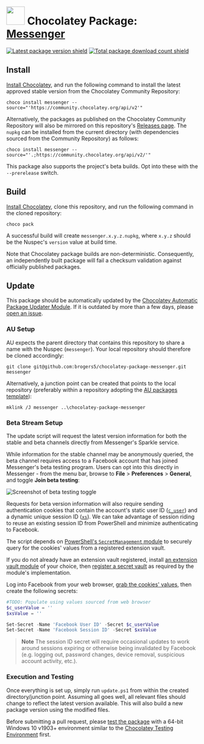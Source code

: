 ﻿# <img src="https://cdn.jsdelivr.net/gh/brogers5/chocolatey-package-messenger@11eade7e5c9cf02a523fc1a90c744a146ba806b7/messenger.png" width="48" height="48"/> Chocolatey Package: [Messenger](https://community.chocolatey.org/packages/messenger)

[![Latest package version shield](https://img.shields.io/chocolatey/v/messenger.svg?include_prereleases)](https://community.chocolatey.org/packages/messenger)
[![Total package download count shield](https://img.shields.io/chocolatey/dt/messenger.svg)](https://community.chocolatey.org/packages/messenger)

## Install

[Install Chocolatey](https://chocolatey.org/install), and run the following command to install the latest approved stable version from the Chocolatey Community Repository:

```shell
choco install messenger --source="'https://community.chocolatey.org/api/v2'"
```

Alternatively, the packages as published on the Chocolatey Community Repository will also be mirrored on this repository's [Releases page](https://github.com/brogers5/chocolatey-package-messenger/releases). The `nupkg` can be installed from the current directory (with dependencies sourced from the Community Repository) as follows:

```shell
choco install messenger --source="'.;https://community.chocolatey.org/api/v2/'"
```

This package also supports the project's beta builds. Opt into these with the `--prerelease` switch.

## Build

[Install Chocolatey](https://chocolatey.org/install), clone this repository, and run the following command in the cloned repository:

```shell
choco pack
```

A successful build will create `messenger.x.y.z.nupkg`, where `x.y.z` should be the Nuspec's `version` value at build time.

Note that Chocolatey package builds are non-deterministic. Consequently, an independently built package will fail a checksum validation against officially published packages.

## Update

This package should be automatically updated by the [Chocolatey Automatic Package Updater Module](https://github.com/majkinetor/au). If it is outdated by more than a few days, please [open an issue](https://github.com/brogers5/chocolatey-package-messenger/issues).

### AU Setup

AU expects the parent directory that contains this repository to share a name with the Nuspec (`messenger`). Your local repository should therefore be cloned accordingly:

```shell
git clone git@github.com:brogers5/chocolatey-package-messenger.git messenger
```

Alternatively, a junction point can be created that points to the local repository (preferably within a repository adopting the [AU packages template](https://github.com/majkinetor/au-packages-template)):

```shell
mklink /J messenger ..\chocolatey-package-messenger
```

### Beta Stream Setup

The update script will request the latest version information for both the stable and beta channels directly from Messenger's Sparkle service.

While information for the stable channel may be anonymously queried, the beta channel requires access to a Facebook account that has joined Messenger's beta testing program. Users can opt into this directly in Messenger - from the menu bar, browse to **File** > **Preferences** > **General**, and toggle **Join beta testing**:

![Screenshot of beta testing toggle](https://cdn.jsdelivr.net/gh/brogers5/chocolatey-package-messenger@5010723f82c0b6b79779417af1bb1bee15001cc0/BetaTestingToggle.png)

Requests for beta version information will also require sending authentication cookies that contain the account's static user ID ([`c_user`](https://cookiedatabase.org/cookie/facebook/c_user/)) and a dynamic unique session ID ([`xs`](https://cookiedatabase.org/cookie/facebook/xs/)). We can take advantage of session riding to reuse an existing session ID from PowerShell and minimize authenticating to Facebook.

The script depends on [PowerShell's `SecretManagement` module](https://devblogs.microsoft.com/powershell/secretmanagement-and-secretstore-are-generally-available/) to securely query for the cookies' values from a registered extension vault.

If you do not already have an extension vault registered, install [an extension vault module](https://www.powershellgallery.com/packages?q=Tags%3A%22SecretManagement%22) of your choice, then [register a secret vault](https://learn.microsoft.com/powershell/module/microsoft.powershell.secretmanagement/register-secretvault?view=ps-modules) as required by the module's implementation.

Log into Facebook from your web browser, [grab the cookies' values](https://www.cookieyes.com/blog/how-to-check-cookies-on-your-website-manually/), then create the following secrets:

```powershell
#TODO: Populate using values sourced from web browser
$c_userValue = ''
$xsValue = ''

Set-Secret -Name 'Facebook User ID' -Secret $c_userValue
Set-Secret -Name 'Facebook Session ID' -Secret $xsValue
```

>**Note**
>The session ID secret will require occasional updates to work around sessions expiring or otherwise being invalidated by Facebook (e.g. logging out, password changes, device removal, suspicious account activity, etc.).

### Execution and Testing

Once everything is set up, simply run `update.ps1` from within the created directory/junction point. Assuming all goes well, all relevant files should change to reflect the latest version available. This will also build a new package version using the modified files.

Before submitting a pull request, please [test the package](https://docs.chocolatey.org/en-us/community-repository/moderation/package-verifier#steps-for-each-package) with a 64-bit Windows 10 v1903+ environment similar to the [Chocolatey Testing Environment](https://github.com/chocolatey-community/chocolatey-test-environment) first.
